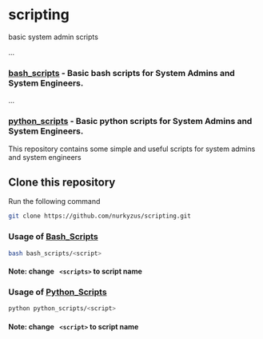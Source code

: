 # scripting
basic system admin scripts

...
### [bash_scripts](bash_scripts) - Basic bash scripts for System Admins and System Engineers.

...
### [python_scripts](python_scripts) - Basic python scripts for System Admins and System Engineers.



This repository contains some simple and useful scripts for system admins and system engineers 

## Clone this repository

Run the following command

```bash
git clone https://github.com/nurkyzus/scripting.git
```

### Usage of [Bash_Scripts](bash_scripts)

```bash
bash bash_scripts/<script>
```
#### Note: change ``` <scripts>``` to script name

### Usage of [Python_Scripts](python_scripts)

``` bash
python python_scripts/<script>
```
#### Note: change ``` <script>``` to script name


